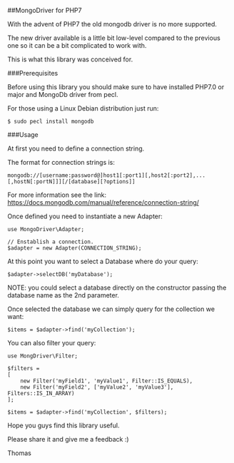 ##MongoDriver for PHP7

With the advent of PHP7 the old mongodb driver is no more supported.

The new driver available is a little bit low-level compared to the previous one so it can be a bit complicated to work with.

This is what this library was conceived for.

###Prerequisites

Before using this library you should make sure to have installed PHP7.0 or major and MongoDb driver from pecl.

For those using a Linux Debian distribution just run:

```
$ sudo pecl install mongodb
```

###Usage

At first you need to define a connection string.

The format for connection strings is:

```
mongodb://[username:password@]host1[:port1][,host2[:port2],...[,hostN[:portN]]][/[database][?options]]
```

For more information see the link: https://docs.mongodb.com/manual/reference/connection-string/

Once defined you need to instantiate a new Adapter:

```
use MongoDriver\Adapter;

// Enstablish a connection.
$adapter = new Adapter(CONNECTION_STRING);
```

At this point you want to select a Database where do your query:

```
$adapter->selectDB('myDatabase');
```
NOTE: you could select a database directly on the constructor passing the database name as the 2nd parameter.

Once selected the database we can simply query for the collection we want:

```
$items = $adapter->find('myCollection');
```

You can also filter your query:
```
use MongDriver\Filter;

$filters =
[
    new Filter('myField1', 'myValue1', Filter::IS_EQUALS),
    new Filter('myField2', ['myValue2', 'myValue3'], Filters::IS_IN_ARRAY)
];

$items = $adapter->find('myCollection', $filters);
```

Hope you guys find this library useful.

Please share it and give me a feedback :)

Thomas